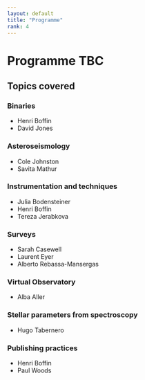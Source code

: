 ```yaml
---
layout: default
title: "Programme"
rank: 4
---
```

# Programme TBC

## Topics covered

### Binaries
* Henri Boffin
* David Jones

### Asteroseismology
* Cole Johnston
* Savita Mathur

### Instrumentation and techniques
* Julia Bodensteiner
* Henri Boffin
* Tereza Jerabkova

### Surveys
* Sarah Casewell
* Laurent Eyer
* Alberto Rebassa-Mansergas

### Virtual Observatory
* Alba Aller

### Stellar parameters from spectroscopy
* Hugo Tabernero

### Publishing practices
* Henri Boffin
* Paul Woods

<!-- ## Monday

* [Test notebook](notebooks/Dave/test.md)

## Tuesday

## Wednesday

## Thursday

## Friday -->
